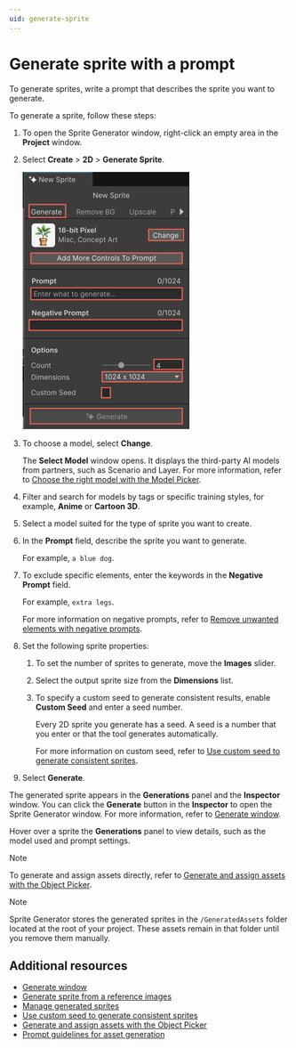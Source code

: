 ```yaml
---
uid: generate-sprite
---
```


# Generate sprite with a prompt

To generate sprites, write a prompt that describes the sprite you want to generate.

To generate a sprite, follow these steps:

1. To open the Sprite Generator window, right-click an empty area in the **Project** window.
1. Select **Create** > **2D** > **Generate Sprite**.

    ![Generate window with fields to generate sprit](../images/sprite.png)

1. To choose a model, select **Change**.

   The **Select Model** window opens. It displays the third-party AI models from partners, such as Scenario and Layer. For more information, refer to [Choose the right model with the Model Picker](xref:animation-intro).

1. Filter and search for models by tags or specific training styles, for example, **Anime** or **Cartoon 3D**.
1. Select a model suited for the type of sprite you want to create.
1. In the **Prompt** field, describe the sprite you want to generate.

   For example, `a blue dog`.

1. To exclude specific elements, enter the keywords in the **Negative Prompt** field.

   For example, `extra legs`.

   For more information on negative prompts, refer to [Remove unwanted elements with negative prompts](xref:negative-prompt).
1. Set the following sprite properties:

   1. To set the number of sprites to generate, move the **Images** slider.
   1. Select the output sprite size from the **Dimensions** list.
   1. To specify a custom seed to generate consistent results, enable **Custom Seed** and enter a seed number.

      Every 2D sprite you generate has a seed. A seed is a number that you enter or that the tool generates automatically.

      For more information on custom seed, refer to [Use custom seed to generate consistent sprites](xref:custom-seed).
1. Select **Generate**.

The generated sprite appears in the **Generations** panel and the **Inspector** window. You can click the **Generate** button in the **Inspector** to open the Sprite Generator window. For more information, refer to [Generate window](xref:generate-window-sprite).

Hover over a sprite the **Generations** panel to view details, such as the model used and prompt settings.

> [!NOTE]
> To generate and assign assets directly, refer to [Generate and assign assets with the Object Picker](xref:asset-picker).

> [!NOTE]
> Sprite Generator stores the generated sprites in the `/GeneratedAssets` folder located at the root of your project. These assets remain in that folder until you remove them manually.

## Additional resources

* [Generate window](xref:generate-window-sprite)
* [Generate sprite from a reference images](xref:reference-sprite)
* [Manage generated sprites](xref:manage-sprite)
* [Use custom seed to generate consistent sprites](xref:custom-seed)
* [Generate and assign assets with the Object Picker](xref:asset-picker)
* [Prompt guidelines for asset generation](xref:prompts)